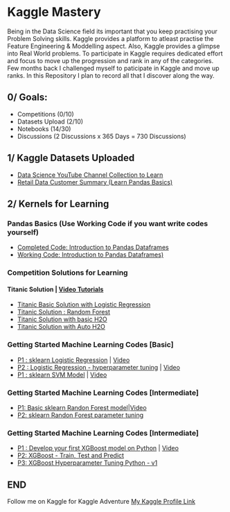 # Kaggle Mastery
Being in the Data Science field its important that you keep practising your Problem Solving skills. Kaggle provides a platform to atleast practise the Feature Engineering & Moddelling aspect. Also, Kaggle provides a glimpse into Real World problems. To participate in Kaggle requires dedicated effort and focus to move up the progression and rank in any of the categories. Few months back I challenged myself to paticipate in Kaggle and move up ranks. In this Repository I plan to record all that I discover along the way. 

## 0/ Goals:

- Competitions (0/10)
- Datasets Upload (2/10)
- Notebooks (14/30)
- Discussions (2 Discussions x 365 Days = 730 Discussions)

## 1/ Kaggle Datasets Uploaded 

- [Data Science YouTube Channel Collection to Learn](https://www.kaggle.com/funxexcel/data-science-youtube-channel-collection-to-learn)
- [Retail Data Customer Summary (Learn Pandas Basics)](https://www.kaggle.com/funxexcel/retail-data-customer-summary-learn-pandas-basics)

## 2/ Kernels for Learning 

### Pandas Basics (Use Working Code if you want write codes yourself)
- [Completed Code: Introduction to Pandas Dataframes](https://www.kaggle.com/funxexcel/completed-code-introduction-to-pandas-dataframes)
- [Working Code: Introduction to Pandas Dataframes)](https://www.kaggle.com/funxexcel/working-code-introduction-to-pandas-dataframes)

### Competition Solutions for Learning

#### Titanic Solution | [Video Tutorials](https://www.youtube.com/watch?v=CCCjYVJuwU4&list=PLN-u2zr6UoV8z7hbZb2WGNA1di6VdnUGU)
- [Titanic Basic Solution with Logistic Regression](https://www.kaggle.com/funxexcel/titanic-basic-solution-with-logistic-regression)
- [Titanic Solution : Random Forest](https://www.kaggle.com/funxexcel/titanic-solution-random-forest)
- [Titanic Solution with basic H2O](https://www.kaggle.com/funxexcel/titanic-solution-with-basic-h2o)
- [Titanic Solution with Auto H2O](https://www.kaggle.com/funxexcel/titanic-solution-with-auto-h2o)


### Getting Started Machine Learning Codes [Basic]
- [P1 : sklearn Logistic Regression](https://www.kaggle.com/funxexcel/p1-sklearn-logistic-regression) | [Video](https://www.youtube.com/watch?v=tI_Pco7snZw&list=PLN-u2zr6UoV9ELCTv6n8310WJkZ-xwVi3&index=2&t=0s)
- [P2 : Logistic Regression - hyperparameter tuning](https://www.kaggle.com/funxexcel/p2-logistic-regression-hyperparameter-tuning) | [Video](https://www.youtube.com/watch?v=pooXM9mM7FU&list=PLN-u2zr6UoV9ELCTv6n8310WJkZ-xwVi3&index=5&t=0s)
- [P1 : sklearn SVM Model](https://www.kaggle.com/funxexcel/p1-sklearn-svm-model) | [Video](https://www.youtube.com/watch?v=KHGXpnueZlc&list=PLN-u2zr6UoV9ELCTv6n8310WJkZ-xwVi3&index=4&t=0s)

### Getting Started Machine Learning Codes [Intermediate]
- [P1: Basic sklearn Randon Forest model](https://www.kaggle.com/funxexcel/p1-basic-sklearn-randon-forest-model)|[Video](https://www.youtube.com/watch?v=s7vsF2bzQX8&list=PLN-u2zr6UoV9ELCTv6n8310WJkZ-xwVi3&index=6&t=0shttps://www.youtube.com/watch?v=s7vsF2bzQX8&list=PLN-u2zr6UoV9ELCTv6n8310WJkZ-xwVi3&index=6&t=0s)
- [P2: sklearn Randon Forest parameter tuning](https://www.kaggle.com/funxexcel/p2-sklearn-randon-forest-parameter-tuning)

### Getting Started Machine Learning Codes [Intermediate]
- [P1 : Develop your first XGBoost model on Python](https://www.kaggle.com/funxexcel/p1-develop-your-first-xgboost-model-on-python) | [Video](https://www.youtube.com/watch?v=E5R3Ag77PcE&list=PLN-u2zr6UoV9ELCTv6n8310WJkZ-xwVi3&index=3&t=0s)
- [P2: XGBoost - Train, Test and Predict](https://www.kaggle.com/funxexcel/p2-xgboost-train-test-and-predict)
- [P3: XGBoost Hyperparameter Tuning Python - v1](https://www.kaggle.com/funxexcel/p3-xgboost-hyperparameter-tuning-python-v1)

## END
Follow me on Kaggle for Kaggle Adventure [My Kaggle Profile Link](https://www.kaggle.com/funxexcel)

